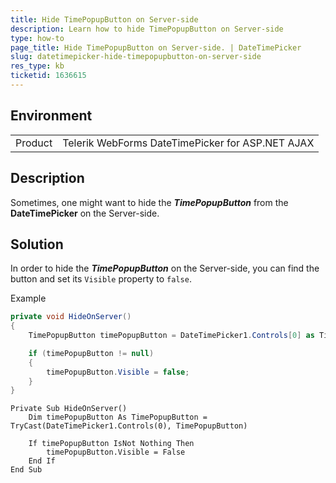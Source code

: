 ```yaml
---
title: Hide TimePopupButton on Server-side
description: Learn how to hide TimePopupButton on Server-side
type: how-to
page_title: Hide TimePopupButton on Server-side. | DateTimePicker
slug: datetimepicker-hide-timepopupbutton-on-server-side
res_type: kb
ticketid: 1636615
---
```


## Environment

<table>
    <tr>
        <td>Product</td>
        <td>Telerik WebForms DateTimePicker for ASP.NET AJAX</td>
    </tr>
</table>

## Description 

Sometimes, one might want to hide the ***TimePopupButton*** from the **DateTimePicker** on the Server-side.

## Solution

In order to hide the ***TimePopupButton*** on the Server-side, you can find the button and set its `Visible` property to `false`.

Example

````C#
private void HideOnServer()
{
    TimePopupButton timePopupButton = DateTimePicker1.Controls[0] as TimePopupButton; // Get the TimePopup control 

    if (timePopupButton != null)
    {
        timePopupButton.Visible = false;
    }
}
````
````VB
Private Sub HideOnServer()
    Dim timePopupButton As TimePopupButton = TryCast(DateTimePicker1.Controls(0), TimePopupButton)

    If timePopupButton IsNot Nothing Then
        timePopupButton.Visible = False
    End If
End Sub
````





